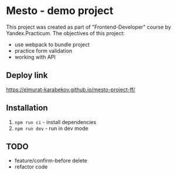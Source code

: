 # Mesto - demo project

This project was created as part of "Frontend-Developer" course by Yandex.Practicum. The objectives of this project:
- use webpack to bundle project
- practice form validation
- working with API

## Deploy link

https://elmurat-karabekov.github.io/mesto-project-ff/

## Installation
1. `npm run ci` - install dependencies
2. `npm run dev` - run in dev mode

## TODO
- feature/confirm-before delete
- refactor code
